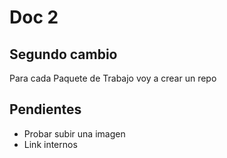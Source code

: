 # Doc 2

## Segundo cambio
Para cada Paquete de Trabajo voy a crear un repo

## Pendientes
- Probar subir una imagen
- Link internos